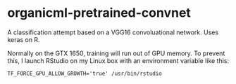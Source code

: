 # organicml-pretrained-convnet
A classification attempt based on a VGG16 convoluational network. Uses keras on R.

Normally on the GTX 1650, training will run out of GPU memory. To prevent this, I launch RStudio on my Linux box with an environment variable like this:

```
TF_FORCE_GPU_ALLOW_GROWTH='true' /usr/bin/rstudio
```
